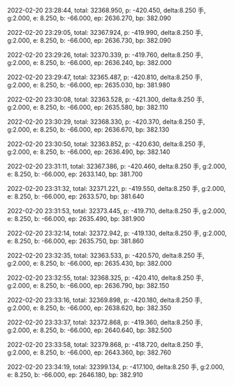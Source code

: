 2022-02-20 23:28:44, total: 32368.950, p: -420.450, delta:8.250 手, g:2.000, e: 8.250, b: -66.000, ep: 2636.270, bp: 382.090

2022-02-20 23:29:05, total: 32367.924, p: -419.990, delta:8.250 手, g:2.000, e: 8.250, b: -66.000, ep: 2636.730, bp: 382.090

2022-02-20 23:29:26, total: 32370.339, p: -419.760, delta:8.250 手, g:2.000, e: 8.250, b: -66.000, ep: 2636.240, bp: 382.000

2022-02-20 23:29:47, total: 32365.487, p: -420.810, delta:8.250 手, g:2.000, e: 8.250, b: -66.000, ep: 2635.030, bp: 381.980

2022-02-20 23:30:08, total: 32363.528, p: -421.300, delta:8.250 手, g:2.000, e: 8.250, b: -66.000, ep: 2635.580, bp: 382.110

2022-02-20 23:30:29, total: 32368.330, p: -420.370, delta:8.250 手, g:2.000, e: 8.250, b: -66.000, ep: 2636.670, bp: 382.130

2022-02-20 23:30:50, total: 32363.852, p: -420.630, delta:8.250 手, g:2.000, e: 8.250, b: -66.000, ep: 2636.490, bp: 382.140

2022-02-20 23:31:11, total: 32367.386, p: -420.460, delta:8.250 手, g:2.000, e: 8.250, b: -66.000, ep: 2633.140, bp: 381.700

2022-02-20 23:31:32, total: 32371.221, p: -419.550, delta:8.250 手, g:2.000, e: 8.250, b: -66.000, ep: 2633.570, bp: 381.640

2022-02-20 23:31:53, total: 32373.445, p: -419.710, delta:8.250 手, g:2.000, e: 8.250, b: -66.000, ep: 2635.490, bp: 381.900

2022-02-20 23:32:14, total: 32372.942, p: -419.130, delta:8.250 手, g:2.000, e: 8.250, b: -66.000, ep: 2635.750, bp: 381.860

2022-02-20 23:32:35, total: 32363.533, p: -420.570, delta:8.250 手, g:2.000, e: 8.250, b: -66.000, ep: 2635.430, bp: 382.000

2022-02-20 23:32:55, total: 32368.325, p: -420.410, delta:8.250 手, g:2.000, e: 8.250, b: -66.000, ep: 2636.790, bp: 382.150

2022-02-20 23:33:16, total: 32369.898, p: -420.180, delta:8.250 手, g:2.000, e: 8.250, b: -66.000, ep: 2638.620, bp: 382.350

2022-02-20 23:33:37, total: 32372.868, p: -419.360, delta:8.250 手, g:2.000, e: 8.250, b: -66.000, ep: 2640.640, bp: 382.500

2022-02-20 23:33:58, total: 32379.868, p: -418.720, delta:8.250 手, g:2.000, e: 8.250, b: -66.000, ep: 2643.360, bp: 382.760

2022-02-20 23:34:19, total: 32399.134, p: -417.100, delta:8.250 手, g:2.000, e: 8.250, b: -66.000, ep: 2646.180, bp: 382.910